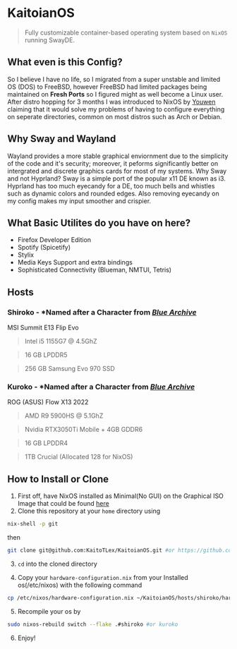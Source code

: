 # KaitoianOS
> Fully customizable container-based operating system based on ```NixOS``` running SwayDE. 
## What even is this Config?
So I believe I have no life, so I migrated from a super unstable and limited OS (DOS) to FreeBSD, however FreeBSD had limited packages being maintained on **Fresh Ports** so I figured might as well become a Linux user. After distro hopping for 3 months I was introduced to NixOS by [Youwen](https://youwen.dev) claiming that it would solve my problems of having to configure everything on seperate directories, common on most distros such as Arch or Debian. 
## Why Sway and Wayland
Wayland provides a more stable graphical enviornment due to the simplicity of the code and it's security; moreover, it peforms significantly better on intergrated and discrete graphics cards for most of my systems. Why Sway and not Hyprland? Sway is a simple port of the popular x11 DE known as i3. Hyprland has too much eyecandy for a DE, too much bells and whistles such as dynamic colors and rounded edges. Also removing eyecandy on my config makes my input smoother and crispier. 
## What Basic Utilites do you have on here? 
- Firefox Developer Edition
- Spotify (Spicetify)
- Stylix
- Media Keys Support and extra bindings
- Sophisticated Connectivity (Blueman, NMTUI, Tetris)
## Hosts
### Shiroko - *Named after a Character from [*Blue Archive*](https://schaledb.com/student/shiroko)
MSI Summit E13 Flip Evo
> Intel i5 1155G7 @ 4.5GhZ

> 16 GB LPDDR5

> 256 GB Samsung Evo 970 SSD

### Kuroko - *Named after a Character from [*Blue Archive*](https://bluearchive.fandom.com/wiki/Shiroko_Terror)
ROG (ASUS) Flow X13 2022
> AMD R9 5900HS @ 5.1GhZ

> Nvidia RTX3050Ti Mobile + 4GB GDDR6

> 16 GB LPDDR4

> 1TB Crucial (Allocated 128 for NixOS)

## How to Install or Clone

1. First off, have NixOS installed as Minimal(No GUI) on the Graphical ISO Image that could be found [here](https://nixos.org/download/#nix-install-linux)
2. Clone this repository at your `home` directory using 

```sh
nix-shell -p git
```
then 
```sh
git clone git@github.com:KaitoTLex/KaitoianOS.git #or https://github.com/KaitoTLex/KaitoianOS.git if you're weird
```

3. `cd` into the cloned directory

4. Copy your `hardware-configuration.nix` from your Installed os(/etc/nixos) with the following command

```sh
cp /etc/nixos/hardware-configuration.nix ~/KaitoianOS/hosts/shiroko/hardware-configuration.nix #or kuroko if you have an Nvidia Graphics Card
```

5. Recompile your os by 
```sh
sudo nixos-rebuild switch --flake .#shiroko #or kuroko
```
6. Enjoy!
